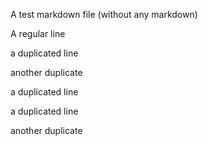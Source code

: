 A test markdown file (without any markdown)

A regular line

a duplicated line

another duplicate

a duplicated line

a duplicated line

another duplicate